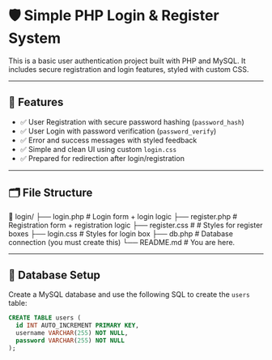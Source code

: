 # 🛡️ Simple PHP Login & Register System

This is a basic user authentication project built with PHP and MySQL. It includes secure registration and login features, styled with custom CSS.

---

## 🚀 Features

- ✅ User Registration with secure password hashing (`password_hash`)
- ✅ User Login with password verification (`password_verify`)
- ✅ Error and success messages with styled feedback
- ✅ Simple and clean UI using custom `login.css`
- ✅ Prepared for redirection after login/registration

---

## 🗂️ File Structure

📁 login/
├── login.php # Login form + login logic
├── register.php # Registration form + registration logic
├── register.css # # Styles for register boxes
├── login.css # Styles for login box
├── db.php # Database connection (you must create this)
└── README.md # You are here.


---

## 💾 Database Setup

Create a MySQL database and use the following SQL to create the `users` table:

```sql
CREATE TABLE users (
  id INT AUTO_INCREMENT PRIMARY KEY,
  username VARCHAR(255) NOT NULL,
  password VARCHAR(255) NOT NULL
);
